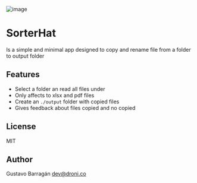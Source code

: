 ![image](https://github.com/droni-co/SorterHat/assets/75599868/677f0a8c-e532-4643-8d36-e01030a6d880)

# SorterHat
Is a simple and minimal app designed to copy and rename file from a folder to output folder

## Features
- Select a folder an read all files under
- Only affects to xlsx and pdf files
- Create an `./output` folder with copied files
- Gives feedback about files copied and no copied

## License
MIT

## Author
Gustavo Barragán <dev@droni.co>